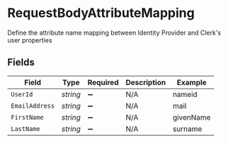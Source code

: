# RequestBodyAttributeMapping

Define the attribute name mapping between Identity Provider and Clerk's user properties


## Fields

| Field              | Type               | Required           | Description        | Example            |
| ------------------ | ------------------ | ------------------ | ------------------ | ------------------ |
| `UserId`           | *string*           | :heavy_minus_sign: | N/A                | nameid             |
| `EmailAddress`     | *string*           | :heavy_minus_sign: | N/A                | mail               |
| `FirstName`        | *string*           | :heavy_minus_sign: | N/A                | givenName          |
| `LastName`         | *string*           | :heavy_minus_sign: | N/A                | surname            |